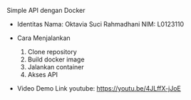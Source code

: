 Simple API dengan Docker

- Identitas
  Nama: Oktavia Suci Rahmadhani
  NIM: L0123110

- Cara Menjalankan
  1. Clone repository
  2. Build docker image
  3. Jalankan container
  4. Akses API

- Video Demo
  Link youtube: https://youtu.be/4JLffX-jJoE
